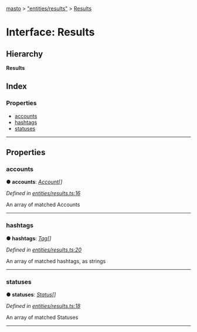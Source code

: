 [masto](../README.md) > ["entities/results"](../modules/_entities_results_.md) > [Results](../interfaces/_entities_results_.results.md)

# Interface: Results

## Hierarchy

**Results**

## Index

### Properties

* [accounts](_entities_results_.results.md#accounts)
* [hashtags](_entities_results_.results.md#hashtags)
* [statuses](_entities_results_.results.md#statuses)

---

## Properties

<a id="accounts"></a>

###  accounts

**● accounts**: *[Account](_entities_account_.account.md)[]*

*Defined in [entities/results.ts:16](https://github.com/neet/masto.js/blob/a11943e/src/entities/results.ts#L16)*

An array of matched Accounts

___
<a id="hashtags"></a>

###  hashtags

**● hashtags**: *[Tag](_entities_tag_.tag.md)[]*

*Defined in [entities/results.ts:20](https://github.com/neet/masto.js/blob/a11943e/src/entities/results.ts#L20)*

An array of matched hashtags, as strings

___
<a id="statuses"></a>

###  statuses

**● statuses**: *[Status](_entities_status_.status.md)[]*

*Defined in [entities/results.ts:18](https://github.com/neet/masto.js/blob/a11943e/src/entities/results.ts#L18)*

An array of matched Statuses

___

